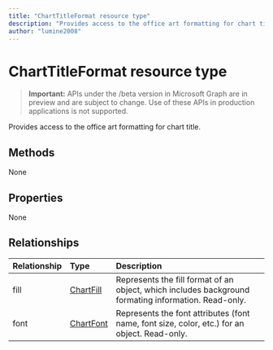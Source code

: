 ```yaml
---
title: "ChartTitleFormat resource type"
description: "Provides access to the office art formatting for chart title."
author: "lumine2008"
---
```


# ChartTitleFormat resource type

> **Important:** APIs under the /beta version in Microsoft Graph are in preview and are subject to change. Use of these APIs in production applications is not supported.

Provides access to the office art formatting for chart title.


## Methods
None

## Properties
None

## Relationships
| Relationship | Type	|Description|
|:---------------|:--------|:----------|
|fill|[ChartFill](chartfill.md)|Represents the fill format of an object, which includes background formating information. Read-only.|
|font|[ChartFont](chartfont.md)|Represents the font attributes (font name, font size, color, etc.) for an object. Read-only.|

<!-- uuid: 8fcb5dbc-d5aa-4681-8e31-b001d5168d79
2015-10-25 14:57:30 UTC -->
<!-- {
  "type": "#page.annotation",
  "description": "ChartTitleFormat resource",
  "keywords": "",
  "section": "documentation",
  "tocPath": ""
}-->